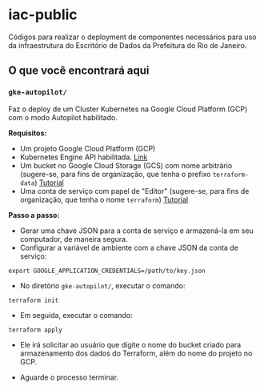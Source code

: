 # iac-public

Códigos para realizar o deployment de componentes necessários para uso da infraestrutura do Escritório de Dados da Prefeitura do Rio de Janeiro.

## O que você encontrará aqui

### `gke-autopilot/`

Faz o deploy de um Cluster Kubernetes na Google Cloud Platform (GCP) com o modo Autopilot habilitado.

**Requisitos:**

- Um projeto Google Cloud Platform (GCP)
- Kubernetes Engine API habilitada. [Link](https://console.cloud.google.com/marketplace/product/google/container.googleapis.com)
- Um bucket no Google Cloud Storage (GCS) com nome arbitrário (sugere-se, para fins de organização, que tenha o prefixo `terraform-data`) [Tutorial](https://cloud.google.com/storage/docs/creating-buckets)
- Uma conta de serviço com papel de "Editor" (sugere-se, para fins de organização, que tenha o nome `terraform`) [Tutorial](https://cloud.google.com/iam/docs/creating-managing-service-accounts)

**Passo a passo:**

- Gerar uma chave JSON para a conta de serviço e armazená-la em seu computador, de maneira segura.
- Configurar a variável de ambiente com a chave JSON da conta de serviço:

```
export GOOGLE_APPLICATION_CREDENTIALS=/path/to/key.json
```

- No diretório `gke-autopilot/`, executar o comando:

```
terraform init
```

- Em seguida, executar o comando:

```
terraform apply
```

- Ele irá solicitar ao usuário que digite o nome do bucket criado para armazenamento dos dados do Terraform, além do nome do projeto no GCP.

- Aguarde o processo terminar.
